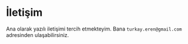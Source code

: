# İletişim

Ana olarak yazılı iletişimi tercih etmekteyim. Bana `turkay.eren@gmail.com` adresinden ulaşabilirsiniz.
